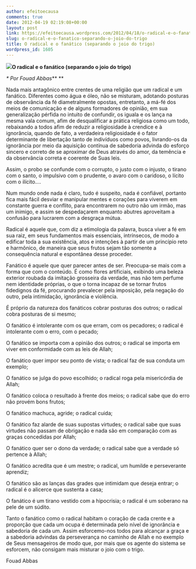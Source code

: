 ```yaml
---
author: efeitoecausa
comments: true
date: 2012-04-19 02:19:08+00:00
layout: post
link: https://efeitoecausa.wordpress.com/2012/04/18/o-radical-e-o-fanatico-separando-o-joio-do-trigo/
slug: o-radical-e-o-fanatico-separando-o-joio-do-trigo
title: O radical e o fanático (separando o joio do trigo)
wordpress_id: 1605
---
```


**[![](http://efeitoecausa.files.wordpress.com/2012/04/joio-e-trigo.jpg)](http://efeitoecausa.files.wordpress.com/2012/04/joio-e-trigo.jpg)O radical e o fanático (separando o joio do trigo)**




_* Por Fouad Abbas_**
**










Nada mais antagônico entre crentes de uma religião que um radical e um fanático. Diferentes como água e óleo, não se misturam, adotando posturas de observância da fé diametralmente opostas, entretanto, a má-fé dos meios de comunicação e de alguns formadores de opinião, em sua generalização pérfida no intuito de confundir, os iguala e os lança na mesma vala comum, afim de desqualificar a prática religiosa como um todo, rebaixando a todos afim de reduzir a religiosidade à crendice e à ignorância, quando de fato, a verdadeira religiosidade é o fator determinante de libertação tanto de indivíduos como povos, livrando-os da ignorância por meio da aquisição contínua de sabedoria advinda do esforço sincero e correto de se aproximar de Deus através do amor, da temência e da observância correta e coerente de Suas leis.







Assim, o probo se confunde com o corrupto, o justo com o injusto, o tirano com o santo, o impulsivo com o prudente, o avaro com o caridoso, o lícito com o ilícito....







Num mundo onde nada é claro, tudo é suspeito, nada é confiável, portanto fica mais fácil desviar e manipular mentes e corações para viverem em constante guerra e conflito, para encontrarem no outro não um irmão, mas um inimigo, e assim se despedaçarem enquanto abutres aproveitam a confusão para lucrarem com a desgraça mútua.







Radical é aquele que, com diz a etimologia da palavra, busca viver a fé em sua raiz, em seus fundamentos mais essenciais, intrínsecos, de modo a edificar toda a sua existência, atos e intenções à partir de um princípio reto e harmônico, de maneira que seus frutos sejam tão somente a consequência natural e espontânea desse proceder.







Fanático é aquele que quer parecer antes de ser. Preocupa-se mais com a forma que com o conteúdo. É como flores artificiais, exibindo uma beleza exterior roubada da imitação grosseira da verdade, mas não tem perfume nem identidade próprias, o que o torna incapaz de se tornar frutos fidedignos da fé, procurando prevalecer pela imposição, pela negação do outro, pela intimidação, ignorância e violência.







É próprio da natureza dos fanáticos cobrar posturas dos outros; o radical cobra posturas de si mesmo;




O fanático é intolerante com os que erram, com os pecadores; o radical é intolerante com o erro, com o pecado;




O fanático se importa com a opinião dos outros; o radical se importa em viver em conformidade com as leis de Allah;




O fanático quer impor seu ponto de vista; o radical faz de sua conduta um exemplo;




O fanático se julga do povo escolhido; o radical roga pela misericórdia de Allah;




O fanático coloca o resultado à frente dos meios; o radical sabe que do erro não provém bons frutos;




O fanático machuca, agride; o radical cuida;




O fanático faz alarde de suas supostas virtudes; o radical sabe que suas virtudes não passam de obrigação e nada são em comparação com as graças concedidas por Allah;




O fanático quer ser o dono da verdade; o radical sabe que a verdade só pertence à Allah;




O fanático acredita que é um mestre; o radical, um humilde e perseverante aprendiz;




O fanático são as lanças das grades que intimidam que deseja entrar; o radical é o alicerce que sustenta a casa;




O fanático é um tirano vestido com a hipocrisia; o radical é um soberano na pele de um súdito.







Tanto o fanático como o radical habitam o coração de cada crente e a proporção que cada um ocupa é determinada pelo nível de ignorância e sabedoria de cada um. Assim esforcemo-nos todos para alcançar a graça e a sabedoria advindas da perseverança no caminho de Allah e no exemplo de Seus mensageiros de modo que, por mais que os agente do sistema se esforcem, não consigam mais misturar o joio com o trigo.







Fouad Abbas









